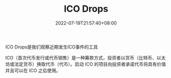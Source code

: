 ﻿---
weight: 
title: "ICO Drops"
description: "ICO Drops是我们观察近期发生ICO事件的工具"
date: 2022-07-19T21:57:40+08:00
lastmod: 2022-07-19T16:45:40+08:00
draft: false
authors: ["浮尘"]
featuredImage: "ico-drops.png"
link: "https://icodrops.com/"
tags: ["数据收集","ICO Drops"]
categories: ["navigation"]
navigation: ["数据收集"]
lightgallery: true
toc: true
pinned: false
recommend: false
recommend1: false
---
ICO Drops是我们观察近期发生ICO事件的工具

ICO（首次代币发行或代币销售）是一种筹款方式，投资者以货币（比特币、以太坊或法定货币）换取代币（代币）。启动 ICO 的项目向投资者承诺代币将具有价值并且可以在 ICO 之后使用。